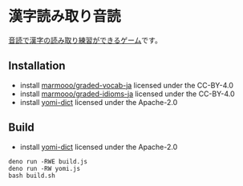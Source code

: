 # 漢字読み取り音読

[音読で漢字の読み取り練習ができるゲーム](https://marmooo.github.io/talk-yomi/)です。

## Installation

- install [marmooo/graded-vocab-ja](https://github.com/marmooo/graded-vocab-ja)
  licensed under the CC-BY-4.0
- install
  [marmooo/graded-idioms-ja](https://github.com/marmooo/graded-idioms-ja)
  licensed under the CC-BY-4.0
- install [yomi-dict](https://github.com/marmooo/yomi-dict) licensed under the
  Apache-2.0

## Build

- install [yomi-dict](https://github.com/marmooo/yomi-dict) licensed under the
  Apache-2.0

```
deno run -RWE build.js
deno run -RW yomi.js
bash build.sh
```

